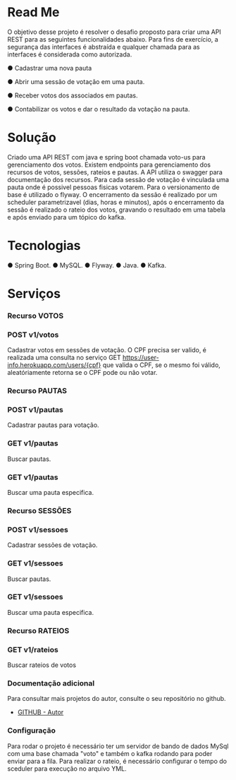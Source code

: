 # Read Me
O objetivo desse projeto é resolver o desafio proposto para criar uma API REST para as seguintes funcionalidades abaixo. Para fins de exercício, a segurança das interfaces é abstraída e qualquer chamada para as interfaces é considerada como autorizada.

● Cadastrar uma nova pauta

● Abrir uma sessão de votação em uma pauta.

● Receber votos dos associados em pautas.

● Contabilizar os votos e dar o resultado da votação na pauta.


# Solução

Criado uma API REST com java e spring boot chamada voto-us para gerenciamento dos votos. Existem endpoints para gerenciamento dos recursos de votos, sessões, rateios e pautas. A API utiliza o swagger para documentação dos recursos. 
Para cada sessão de votação é vinculada uma pauta onde é possivel pessoas fisicas votarem. Para o versionamento de base é utilizado o flyway.
O encerramento da sessão é realizado por um scheduler parametrizavel (dias, horas e minutos), após o encerramento da sessão é realizado o rateio dos votos, gravando o resultado em uma tabela e após enviado para um tópico do kafka.


# Tecnologias

● Spring Boot.
● MySQL.
● Flyway.
● Java.
● Kafka.


# Serviços


### Recurso VOTOS

### POST v1/votos
Cadastrar votos em sessões de votação. O CPF precisa ser valido, é realizada uma consulta no serviço GET https://user-info.herokuapp.com/users/{cpf} que valida o CPF, se o mesmo foi válido, aleatóriamente retorna se o CPF pode ou não votar.


### Recurso PAUTAS

### POST v1/pautas
Cadastrar pautas para votação.

### GET v1/pautas
Buscar pautas.

### GET v1/pautas
Buscar uma pauta especifica.


### Recurso SESSÕES

### POST v1/sessoes
Cadastrar sessões de votação.

### GET v1/sessoes
Buscar pautas.

### GET v1/sessoes
Buscar uma pauta especifica.


### Recurso RATEIOS

### GET v1/rateios
Buscar rateios de votos


### Documentação adicional
Para consultar mais projetos do autor, consulte o seu repositório no github.


* [GITHUB - Autor](https://github.com/KeomaPereira)


### Configuração
Para rodar o projeto é necessário ter um servidor de bando de dados MySql com uma base chamada "voto" e também o kafka rodando para poder enviar para a fila. 
Para realizar o rateio, é necessário configurar o tempo do sceduler para execução no arquivo YML.  


